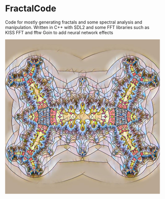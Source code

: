 # FractalCode

Code for mostly generating fractals and some spectral analysis and manipulation. Written in C++ with SDL2 and some FFT libraries such as KISS FFT and fftw
Goin to add neural network effects

![alt text](https://github.com/ryan6026/FractalCode/blob/master/out-1.jpg?raw=true)
